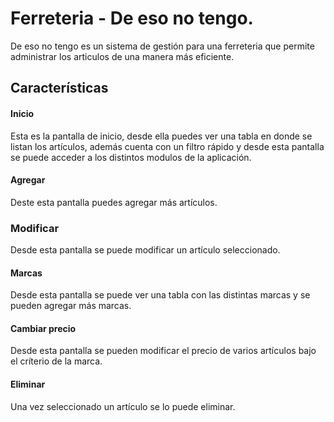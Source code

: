 
# Ferreteria - De eso no tengo.

De eso no tengo es un sistema de gestión para una ferreteria que permite administrar los articulos de una manera más eficiente.


## Características

#### Inicio

Esta es la pantalla de inicio, desde ella puedes ver una tabla en donde se listan los artículos, además cuenta con un filtro rápido y desde esta pantalla se puede acceder a los distintos modulos de la aplicación.

#### Agregar

Deste esta pantalla puedes agregar más artículos.

### Modificar

Desde esta pantalla se puede modificar un artículo seleccionado.

#### Marcas

Desde esta pantalla se puede ver una tabla con las distintas marcas y se pueden agregar más marcas.

#### Cambiar precio

Desde esta pantalla se pueden modificar el precio de varios artículos bajo el críterio de la marca.

#### Eliminar

Una vez seleccionado un artículo se lo puede eliminar.

